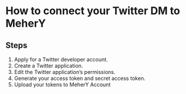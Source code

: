 # How to connect your Twitter DM to MeherY

## Steps
1. Apply for a Twitter developer account.
1. Create a Twitter application.
1. Edit the Twitter application’s permissions.
1. Generate your access token and secret access token.
1. Upload your tokens to MeherY Account
